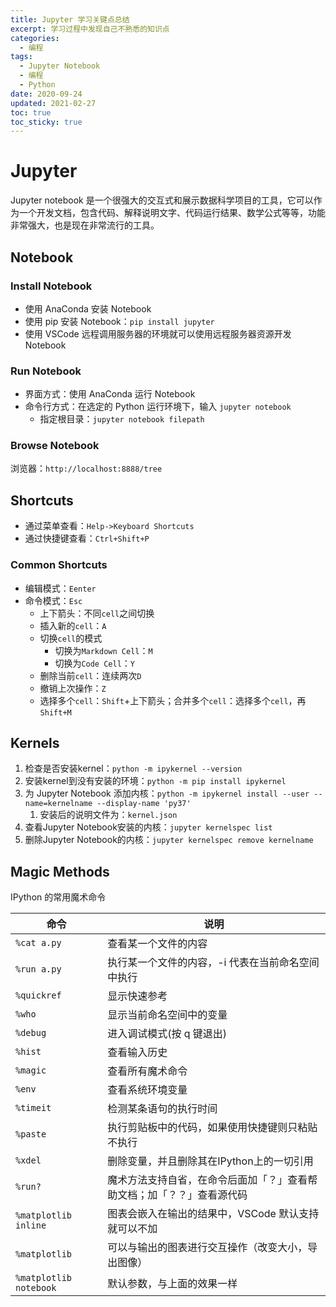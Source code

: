 ```yaml
---
title: Jupyter 学习关键点总结
excerpt: 学习过程中发现自己不熟悉的知识点
categories:
  - 编程
tags:
  - Jupyter Notebook
  - 编程
  - Python
date: 2020-09-24
updated: 2021-02-27
toc: true
toc_sticky: true
---
```


# Jupyter

Jupyter notebook 是一个很强大的交互式和展示数据科学项目的工具，它可以作为一个开发文档，包含代码、解释说明文字、代码运行结果、数学公式等等，功能非常强大，也是现在非常流行的工具。

## Notebook

### Install Notebook

- 使用 AnaConda 安装 Notebook
- 使用 pip 安装 Notebook：`pip install jupyter`
- 使用 VSCode 远程调用服务器的环境就可以使用远程服务器资源开发 Notebook

### Run Notebook

- 界面方式：使用 AnaConda 运行 Notebook
- 命令行方式：在选定的 Python 运行环境下，输入 `jupyter notebook`
    - 指定根目录：`jupyter notebook filepath`

### Browse Notebook

浏览器：`http://localhost:8888/tree`

## Shortcuts

- 通过菜单查看：`Help->Keyboard Shortcuts`
- 通过快捷键查看：`Ctrl+Shift+P`

### Common Shortcuts

- 编辑模式：`Eenter`
- 命令模式：`Esc`
    - 上下箭头：不同`cell`之间切换
    - 插入新的`cell`：`A`
    - 切换`cell`的模式
        - 切换为`Markdown Cell`：`M`
        - 切换为`Code Cell`：`Y`
    - 删除当前`cell`：连续两次`D`
    - 撤销上次操作：`Z`
    - 选择多个`cell`：`Shift`+上下箭头；合并多个`cell`：选择多个`cell`，再`Shift+M`

## Kernels

1. 检查是否安装kernel：`python -m ipykernel --version`
1. 安装kernel到没有安装的环境：`python -m pip install ipykernel`
1. 为 Jupyter Notebook 添加内核：`python -m ipykernel install --user --name=kernelname --display-name 'py37'`
    1. 安装后的说明文件为：`kernel.json`
1. 查看Jupyter Notebook安装的内核：`jupyter kernelspec list`
1. 删除Jupyter Notebook的内核：`jupyter kernelspec remove kernelname`

## Magic Methods

IPython 的常用魔术命令

| 命令                     | 说明                                  |
| ---------------------- | ----------------------------------- |
| `%cat a.py`            | 查看某一个文件的内容                          |
| `%run a.py`            | 执行某一个文件的内容，-i 代表在当前命名空间中执行          |
| `%quickref`            | 显示快速参考                              |
| `%who`                 | 显示当前命名空间中的变量                        |
| `%debug`               | 进入调试模式(按 q 键退出)                     |
| `%hist`                | 查看输入历史                              |
| `%magic`               | 查看所有魔术命令                            |
| `%env`                 | 查看系统环境变量                            |
| `%timeit`              | 检测某条语句的执行时间                         |
| `%paste`               | 执行剪贴板中的代码，如果使用快捷键则只粘贴不执行            |
| `%xdel`                | 删除变量，并且删除其在IPython上的一切引用            |
| `%run?`                | 魔术方法支持自省，在命令后面加「？」查看帮助文档；加「？？」查看源代码 |
| `%matplotlib inline`   | 图表会嵌入在输出的结果中，VSCode 默认支持就可以不加       |
| `%matplotlib`          | 可以与输出的图表进行交互操作（改变大小，导出图像）           |
| `%matplotlib notebook` | 默认参数，与上面的效果一样                       |
